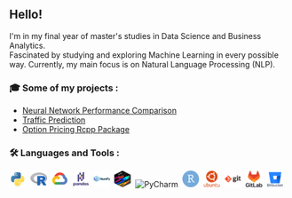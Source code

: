 ## Hello!

I'm in my final year of master's studies in Data Science and Business Analytics. \
Fascinated by studying and exploring Machine Learning in every possible way. Currently, my main focus is on Natural Language Processing (NLP).

### :mortar_board: Some of my projects :
* [Neural Network Performance Comparison](https://github.com/szymonsocha/ml-deep-learning-neural-network)
* [Traffic Prediction](https://github.com/szymonsocha/ml-regression-random-forest)
* [Option Pricing Rcpp Package](https://github.com/szymonsocha/monte-carlo-option-pricing)


### :hammer_and_wrench: Languages and Tools :

<div>
  <img src="https://github.com/devicons/devicon/blob/master/icons/python/python-original.svg" title="Python" alt="Python" width="30" height="30"/>&nbsp;
  <img src="https://github.com/devicons/devicon/blob/master/icons/r/r-original.svg" title="R" alt="R" width="30" height="30"/>&nbsp;
  <img src="https://github.com/devicons/devicon/blob/master/icons/googlecloud/googlecloud-original.svg" title="BigQuery" alt="BigQuery" width="30" height="30"/>&nbsp;
  <img src="https://github.com/devicons/devicon/blob/master/icons/pandas/pandas-original-wordmark.svg" title="Pandas" alt="Pandas" width="30" height="30"/>&nbsp;  
  <img src="https://github.com/devicons/devicon/blob/master/icons/numpy/numpy-original-wordmark.svg" title="NumPy" alt="NumPy" width="30" height="30"/>&nbsp;
  <img src="https://github.com/rstudio/hex-stickers/blob/main/thumbs/dplyr.png" title="dplyr" alt="dplyr" width="30" height="30"/>&nbsp;
  <img src="https://upload.wikimedia.org/wikipedia/commons/1/1d/PyCharm_Icon.svg" title="PyCharm" alt="PyCharm" width="30" height="30"/>&nbsp;
  <img src="https://github.com/devicons/devicon/blob/master/icons/rstudio/rstudio-original.svg" title="RStudio" alt="RStudio" width="30" height="30"/>&nbsp;
  <img src="https://github.com/devicons/devicon/blob/master/icons/ubuntu/ubuntu-plain-wordmark.svg" title="Ubuntu" alt="Ubuntu" width="30" height="30"/>&nbsp;  
  <img src="https://github.com/devicons/devicon/blob/master/icons/git/git-original-wordmark.svg" title="Git" alt="Git" width="30" height="30"/>&nbsp;
  <img src="https://github.com/devicons/devicon/blob/master/icons/gitlab/gitlab-original-wordmark.svg" title="Gitlab" alt="Gitlab" width="30" height="30"/>&nbsp;
  <img src="https://github.com/devicons/devicon/blob/master/icons/bitbucket/bitbucket-original-wordmark.svg" title="Bitbucket" alt="Bitbucket" width="30" height="30"/>
</div>











